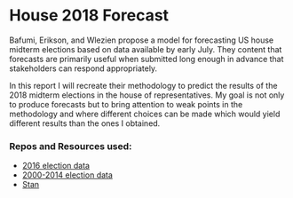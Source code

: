 # House 2018 Forecast

Bafumi, Erikson, and Wlezien propose a model for forecasting US house midterm elections based on data available by early July. They content that forecasts are primarily useful when submitted long enough in advance that stakeholders can respond appropriately. 

In this report I will recreate their methodology to predict the results of the 2018 midterm elections in the house of representatives. My goal is not only to produce forecasts but to bring attention to weak points in the methodology and where different choices can be made which would yield different results than the ones I obtained. 

### Repos and Resources used:

* [2016 election data](https://github.com/Prooffreader/election_2016_data)
* [2000-2014 election data](https://github.com/timothyrenner/fec-election-results)
* [Stan](http://mc-stan.org/)
